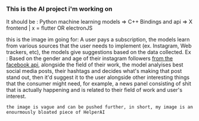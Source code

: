 ### This is the AI project i'm working on

It should be :
  Python machine learning models => C++ Bindings and api => X frontend | x = flutter OR electronJS
  

  this is the image im going for:
    A user pays a subscription, the models learn from various sources that the user needs to implement (ex. Instagram, Web trackers, etc), the models give suggestions based on the data collected.
    Ex : Based on the gender and age of their instagram followers [from the facebook api](https://developers.facebook.com/docs/instagram-api/guides/insights), alongside the field of their work, the model analyises best social media posts, their hashtags and decides what's making that post stand out, then it'd suggest it to the user alongside other interesting things that the consumer might need, for example, a news panel consisting of shit that is actually happening and is related to their field of work and user's interest.

    the image is vague and can be pushed further, in short, my image is an enourmously bloated piece of HelperAI


